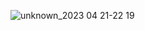 ![unknown_2023 04 21-22 19](https://user-images.githubusercontent.com/103204186/233764283-68585f8d-8d63-4307-a63a-4023b463f66f.gif)

